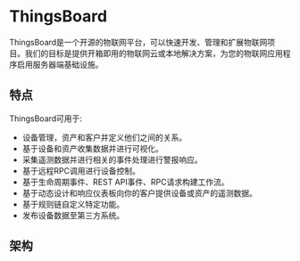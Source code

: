 # ThingsBoard
ThingsBoard是一个开源的物联网平台，可以快速开发、管理和扩展物联网项目。我们的目标是提供开箱即用的物联网云或本地解决方案，为您的物联网应用程序启用服务器端基础设施。
## 特点
ThingsBoard可用于:

- 设备管理，资产和客户并定义他们之间的关系。
- 基于设备和资产收集数据并进行可视化。
- 采集遥测数据并进行相关的事件处理进行警报响应。
- 基于远程RPC调用进行设备控制。
- 基于生命周期事件、REST API事件、RPC请求构建工作流。
- 基于动态设计和响应仪表板向你的客户提供设备或资产的遥测数据。
- 基于规则链自定义特定功能。
- 发布设备数据至第三方系统。

## 架构

